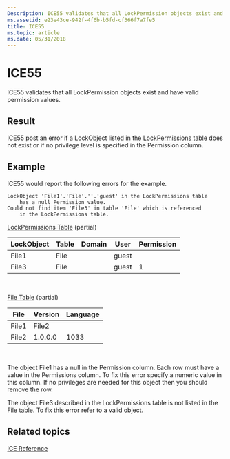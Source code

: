 ```yaml
---
Description: ICE55 validates that all LockPermission objects exist and have valid permission values.
ms.assetid: e23e43ce-942f-4f6b-b5fd-cf366f7a7fe5
title: ICE55
ms.topic: article
ms.date: 05/31/2018
---
```


# ICE55

ICE55 validates that all LockPermission objects exist and have valid permission values.

## Result

ICE55 post an error if a LockObject listed in the [LockPermissions table](lockpermissions-table.md) does not exist or if no privilege level is specified in the Permission column.

## Example

ICE55 would report the following errors for the example.

``` syntax
LockObject 'File1'.'File'.''.'guest' in the LockPermissions table 
    has a null Permission value. 
Could not find item 'File3' in table 'File' which is referenced 
    in the LockPermissions table.
```

[LockPermissions Table](lockpermissions-table.md) (partial)



| LockObject | Table | Domain | User  | Permission |
|------------|-------|--------|-------|------------|
| File1      | File  |        | guest |            |
| File3      | File  |        | guest | 1          |



 

[File Table](file-table.md) (partial)



| File  | Version | Language |
|-------|---------|----------|
| File1 | File2   |          |
| File2 | 1.0.0.0 | 1033     |



 

The object File1 has a null in the Permission column. Each row must have a value in the Permissions column. To fix this error specify a numeric value in this column. If no privileges are needed for this object then you should remove the row.

The object File3 described in the LockPermissions table is not listed in the File table. To fix this error refer to a valid object.

## Related topics

<dl> <dt>

[ICE Reference](ice-reference.md)
</dt> </dl>

 

 



